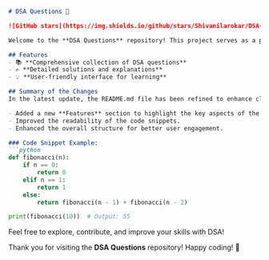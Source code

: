 ```markdown
# DSA Questions 🚀

![GitHub stars](https://img.shields.io/github/stars/Shivanilarokar/DSA-Questions-?style=social) ![Forks](https://img.shields.io/github/forks/Shivanilarokar/DSA-Questions-?style=social)

Welcome to the **DSA Questions** repository! This project serves as a platform for developers and learners to practice and enhance their skills in Data Structures and Algorithms (DSA). This repository is designed to help you improve your understanding of various data structures and algorithms through a collection of questions and solutions.

## Features
- 📚 **Comprehensive collection of DSA questions**
- ✍️ **Detailed solutions and explanations**
- 💡 **User-friendly interface for learning**

## Summary of the Changes
In the latest update, the README.md file has been refined to enhance clarity and usability:

- Added a new **Features** section to highlight the key aspects of the repository.
- Improved the readability of the code snippets.
- Enhanced the overall structure for better user engagement.

### Code Snippet Example:
```python
def fibonacci(n):
    if n == 0:
        return 0
    elif n == 1:
        return 1
    else:
        return fibonacci(n - 1) + fibonacci(n - 2)

print(fibonacci(10))  # Output: 55
```

Feel free to explore, contribute, and improve your skills with DSA!

Thank you for visiting the **DSA Questions** repository! Happy coding! 🎉
```